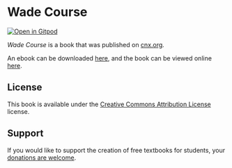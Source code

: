 # Wade Course

[![Open in Gitpod](https://gitpod.io/button/open-in-gitpod.svg)](https://gitpod.io/from-referrer/)

_Wade Course_ is a book that was published on [cnx.org](https://cnx.org/).

An ebook can be downloaded [here](https://github.com/cnx-user-books/cnxbook-wade-course/releases/latest), and the book can be viewed online [here](https://github.com/cnx-user-books/cnxbook-wade-course/releases/latest).

## License
This book is available under the [Creative Commons Attribution License](./LICENSE) license.

## Support
If you would like to support the creation of free textbooks for students, your [donations are welcome](https://riceconnect.rice.edu/donation/support-openstax-banner).
